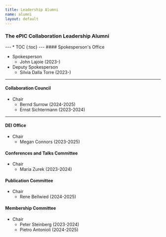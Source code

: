 ```yaml
---
title: Leadership Alumni
name: alumni
layout: default
---
```


<h3>The ePIC Collaboration Leadership Alumni</h3>
---
* TOC
{:toc}
---
#### Spokesperson's Office

* Spokesperson
   * John Lajoie (2023-)
* Deputy Spokesperson
   * Silvia Dalla Torre (2023-)

---
#### Collaboration Council

* Chair
   * Bernd Surrow (2024-2025)
   * Ernst Sichtermann (2023-2024)

---
#### DEI Office

* Chair
   * Megan Connors (2023-2025)
 
#### Conferences and Talks Committee

* Chair
   * Maria Zurek (2023-2024)
 
#### Publication Committee

* Chair
   * Rene Bellwied (2024-2025)
 
#### Membership Committee

* Chair
   * Peter Steinberg   (2023-2024)
   * Pietro Antonioli  (2024-2025)
